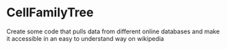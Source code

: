 # CellFamilyTree
Create some code that pulls data from different online databases and make it accessible in an easy to understand way on wikipedia
